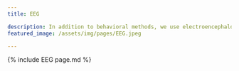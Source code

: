 ```yaml
---
title: EEG

description: In addition to behavioral methods, we use electroencephalography (EEG) to explore various issues in speech processing. We measure both Event-Related Potential responses (ERPs) and neural oscillations with state-of-the-art analysis techniques (e.g., temporal response function), which allow us to examine perceptual and cognitive processes that unfold in real-time at multiple levels (auditory, phonetic, lexical, and semantic). Currently, we are investigating auditory and lexical processing when listening to fast vs. slow speech, how listeners use linguistic information (e.g., semantic context) and cognitive effort to recognize words during and after sentence presentation, and how these processes differ depending on individuals (e.g., differences in cognitive skills and age)
featured_image: /assets/img/pages/EEG.jpeg

---
```


{% include EEG page.md %}